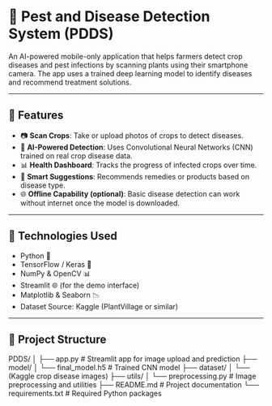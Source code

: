# 🌾 Pest and Disease Detection System (PDDS)

An AI-powered mobile-only application that helps farmers detect crop diseases and pest infections by scanning plants using their smartphone camera. The app uses a trained deep learning model to identify diseases and recommend treatment solutions.

---

## 📱 Features

- 📷 **Scan Crops**: Take or upload photos of crops to detect diseases.
- 🧠 **AI-Powered Detection**: Uses Convolutional Neural Networks (CNN) trained on real crop disease data.
- 📊 **Health Dashboard**: Tracks the progress of infected crops over time.
- 💊 **Smart Suggestions**: Recommends remedies or products based on disease type.
- 🌐 **Offline Capability (optional)**: Basic disease detection can work without internet once the model is downloaded.

---

## 🧠 Technologies Used

- Python 🐍
- TensorFlow / Keras 🧠
- NumPy & OpenCV 📊
- Streamlit 🌐 (for the demo interface)
- Matplotlib & Seaborn 📉
- Dataset Source: Kaggle (PlantVillage or similar)

---

## 📁 Project Structure
PDDS/
│
├── app.py # Streamlit app for image upload and prediction
├── model/
│ └── final_model.h5 # Trained CNN model
├── dataset/
│ └── (Kaggle crop disease images)
├── utils/
│ └── preprocessing.py # Image preprocessing and utilities
├── README.md # Project documentation
└── requirements.txt # Required Python packages


